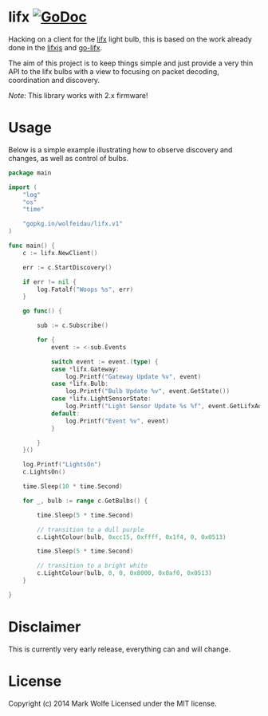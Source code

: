 # lifx [![GoDoc](https://img.shields.io/badge/godoc-Reference-brightgreen.svg?style=flat)](http://godoc.org/github.com/wolfeidau/lifx)

Hacking on a client for the [lifx](http://lifx.co) light bulb, this is based on the work already done in the [lifxjs](https://github.com/magicmonkey/lifxjs) and [go-lifx](https://github.com/bjeanes/go-lifx).

The aim of this project is to keep things simple and just provide a very thin API to the lifx bulbs with a view to focusing on packet decoding, coordination and discovery.

*Note:* This library works with 2.x firmware!

# Usage

Below is a simple example illustrating how to observe discovery and changes, as well as control of bulbs.

``` go
package main

import (
    "log"
    "os"
    "time"

    "gopkg.in/wolfeidau/lifx.v1"
)

func main() {
    c := lifx.NewClient()

    err := c.StartDiscovery()

    if err != nil {
        log.Fatalf("Woops %s", err)
    }

    go func() {

        sub := c.Subscribe()

        for {
            event := <-sub.Events

            switch event := event.(type) {
            case *lifx.Gateway:
                log.Printf("Gateway Update %v", event)
            case *lifx.Bulb:
                log.Printf("Bulb Update %v", event.GetState())
            case *lifx.LightSensorState:
                log.Printf("Light Sensor Update %s %f", event.GetLifxAddress(), event.Lux)
            default:
                log.Printf("Event %v", event)
            }

        }
    }()

    log.Printf("LightsOn")
    c.LightsOn()

    time.Sleep(10 * time.Second)

    for _, bulb := range c.GetBulbs() {

        time.Sleep(5 * time.Second)

        // transition to a dull purple
        c.LightColour(bulb, 0xcc15, 0xffff, 0x1f4, 0, 0x0513)

        time.Sleep(5 * time.Second)

        // transition to a bright white
        c.LightColour(bulb, 0, 0, 0x8000, 0x0af0, 0x0513)
    }

}
```

# Disclaimer

This is currently very early release, everything can and will change.

# License

Copyright (c) 2014 Mark Wolfe
Licensed under the MIT license.